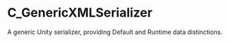 # C_GenericXMLSerializer
A generic Unity serializer, providing Default and Runtime data distinctions. 
